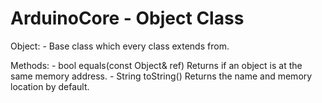 # ArduinoCore - Object Class

Object:
    - Base class which every class extends from.
    
Methods:
    - bool equals(const Object& ref) Returns if an object is at the same memory address.
    - String toString() Returns the name and memory location by default.